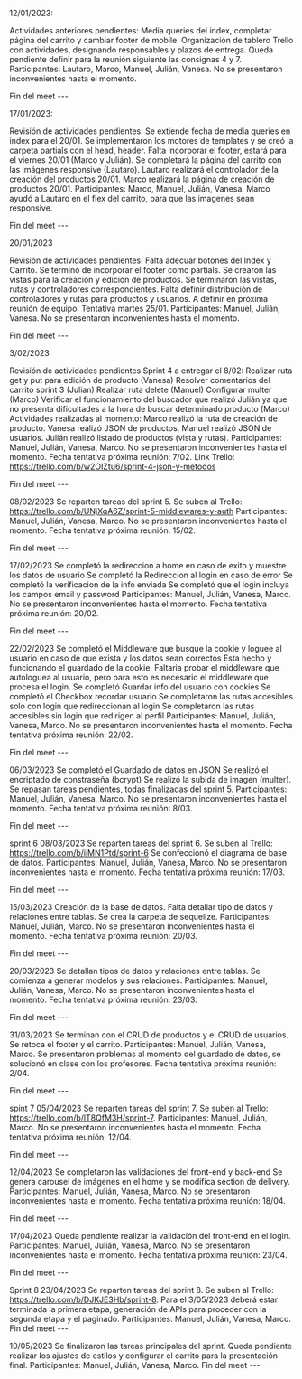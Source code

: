 12/01/2023:

Actividades anteriores pendientes: Media queries del index, completar página del carrito y cambiar footer de mobile.
Organización de tablero Trello con actividades, designando responsables y plazos de entrega.
Queda pendiente definir para la reunión siguiente las consignas 4 y 7.
Participantes: Lautaro, Marco, Manuel, Julián, Vanesa.
No se presentaron inconvenientes hasta el momento.

Fin del meet ---

17/01/2023:

Revisión de actividades pendientes:
Se extiende fecha de media queries en index para el 20/01.
Se implementaron los motores de templates y se creó la carpeta partials con el head, header. Falta incorporar el footer, estará para el viernes 20/01 (Marco y Julián).
Se completará la página del carrito con las imágenes responsive (Lautaro).
Lautaro realizará el controlador de la creación del productos 20/01.
Marco realizará la página de creación de productos 20/01.
Participantes: Marco, Manuel, Julián, Vanesa.
Marco ayudó a Lautaro en el flex del carrito, para que las imagenes sean responsive.

Fin del meet ---

20/01/2023

Revisión de actividades pendientes:
Falta adecuar botones del Index y Carrito.
Se terminó de incorporar el footer como partials.
Se crearon las vistas para la creación y edición de productos.
Se terminaron las vistas, rutas y controladores correspondientes. 
Falta definir distribución de controladores y rutas para productos y usuarios. A definir en próxima reunión de equipo. Tentativa martes 25/01.
Participantes: Manuel, Julián, Vanesa.
No se presentaron inconvenientes hasta el momento.

Fin del meet ---

3/02/2023

Revisión de actividades pendientes Sprint 4 a entregar el 8/02:
Realizar ruta get y put para edición de producto (Vanesa)
Resolver comentarios del carrito sprint 3 (Julian)
Realizar ruta delete (Manuel)
Configurar multer (Marco)
Verificar el funcionamiento del buscador que realizó Julián ya que no presenta dificultades a la hora de buscar determinado producto (Marco)
Actividades realizadas al momento:
Marco realizó la ruta de creación de producto.
Vanesa realizó JSON de productos.
Manuel realizó JSON de usuarios.
Julián realizó listado de productos (vista y rutas).
Participantes: Manuel, Julián, Vanesa, Marco.
No se presentaron inconvenientes hasta el momento.
Fecha tentativa próxima reunión: 7/02.
Link Trello: https://trello.com/b/w2OIZtu6/sprint-4-json-y-metodos

Fin del meet ---

08/02/2023
Se reparten tareas del sprint 5. Se suben al Trello: https://trello.com/b/UNjXqA6Z/sprint-5-middlewares-y-auth
Participantes: Manuel, Julián, Vanesa, Marco.
No se presentaron inconvenientes hasta el momento.
Fecha tentativa próxima reunión: 15/02.

Fin del meet ---

17/02/2023
Se completó la redireccion a home en caso de exito y muestre los datos de usuario 
Se completó la Redireccion al login en caso de error 
Se completó la verificacion de la info enviada 
Se completó que el login incluya los campos email y password 
Participantes: Manuel, Julián, Vanesa, Marco.
No se presentaron inconvenientes hasta el momento.
Fecha tentativa próxima reunión: 20/02.

Fin del meet ---

22/02/2023
Se completó el Middleware que busque la cookie y loguee al usuario en caso de que exista y los datos sean correctos 
Esta hecho y funcionando el guardado de la cookie. Faltaria probar el middleware que autologuea al usuario, pero para esto es necesario el middleware que procesa el login.
Se completó Guardar info del usuario con cookies 
Se completó el Checkbox recordar usuario 
Se completaron las rutas accesibles solo con login que redireccionan al login
Se completaron las rutas accesibles sin login que redirigen al perfil
Participantes: Manuel, Julián, Vanesa, Marco.
No se presentaron inconvenientes hasta el momento.
Fecha tentativa próxima reunión: 22/02.

Fin del meet ---

06/03/2023 
Se completó el Guardado de datos en JSON 
Se realizó el encriptado de constraseña (bcrypt) 
Se realizó la subida de imagen (multer).
Se repasan tareas pendientes, todas finalizadas del sprint 5.
Participantes: Manuel, Julián, Vanesa, Marco.
No se presentaron inconvenientes hasta el momento.
Fecha tentativa próxima reunión: 8/03.

Fin del meet ---

sprint 6
08/03/2023
Se reparten tareas del sprint 6. Se suben al Trello: https://trello.com/b/iiMN1Ptd/sprint-6
Se confeccionó el diagrama de base de datos.
Participantes: Manuel, Julián, Vanesa, Marco.
No se presentaron inconvenientes hasta el momento.
Fecha tentativa próxima reunión: 17/03.

Fin del meet ---

15/03/2023
Creación de la base de datos. Falta detallar tipo de datos y relaciones entre tablas.
Se crea la carpeta de sequelize.
Participantes: Manuel, Julián, Marco.
No se presentaron inconvenientes hasta el momento.
Fecha tentativa próxima reunión: 20/03.

Fin del meet ---

20/03/2023
Se detallan tipos de datos y relaciones entre tablas. 
Se comienza a generar modelos y sus relaciones.
Participantes: Manuel, Julián, Vanesa, Marco.
No se presentaron inconvenientes hasta el momento.
Fecha tentativa próxima reunión: 23/03.

Fin del meet ---

31/03/2023
Se terminan con el CRUD  de productos y el CRUD  de usuarios.
Se retoca el footer y el carrito.
Participantes: Manuel, Julián, Vanesa, Marco.
Se presentaron problemas al momento del guardado de datos, se solucionó en clase con los profesores.
Fecha tentativa próxima reunión: 2/04.

Fin del meet ---

spint 7
05/04/2023
Se reparten tareas del sprint 7. Se suben al Trello: https://trello.com/b/lT8QfM3H/sprint-7.
Participantes: Manuel, Julián, Marco.
No se presentaron inconvenientes hasta el momento.
Fecha tentativa próxima reunión: 12/04.

Fin del meet ---

12/04/2023
Se completaron las validaciones del front-end y back-end
Se genera carousel de imágenes en el home y se modifica section de delivery.
Participantes: Manuel, Julián, Vanesa, Marco.
No se presentaron inconvenientes hasta el momento.
Fecha tentativa próxima reunión: 18/04.

Fin del meet ---

17/04/2023
Queda pendiente realizar la validación del front-end en el login.
Participantes: Manuel, Julián, Vanesa, Marco.
No se presentaron inconvenientes hasta el momento.
Fecha tentativa próxima reunión: 23/04.

Fin del meet ---

Sprint 8
23/04/2023
Se reparten tareas del sprint 8. Se suben al Trello: https://trello.com/b/DJKJE3Hb/sprint-8.
Para el 3/05/2023 deberá estar terminada la primera etapa, generación de APIs para proceder con la segunda etapa y el paginado.
Participantes: Manuel, Julián, Vanesa, Marco.
Fin del meet ---

10/05/2023
Se finalizaron las tareas principales del sprint. Queda pendiente realizar los ajustes de estilos y configurar el carrito para la presentación final.
Participantes: Manuel, Julián, Vanesa, Marco.
Fin del meet ---